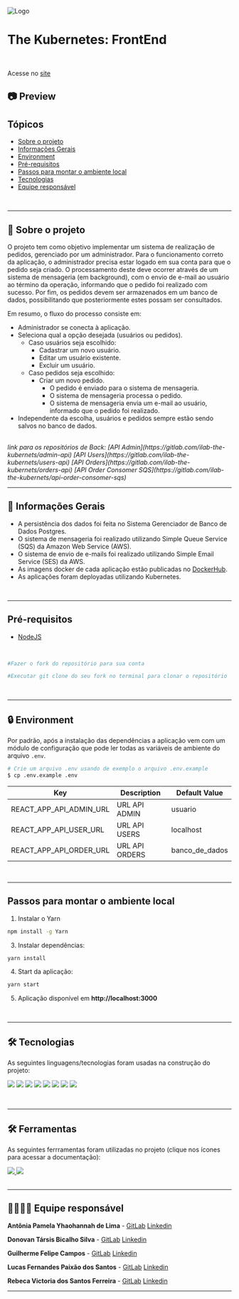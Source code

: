 ![Logo](https://www.notion.so/image/https%3A%2F%2Fbutecotecnologico.com.br%2Fkubernetes-explicado%2Fk8s-logo.png?table=block&id=4bdd526d-997b-4b7a-aff3-60f6d830cb8e&spaceId=b5bde1f6-a69d-4d6a-ba92-e85e080fe677&width=150&height=150&userId=8a4a1998-bbe3-4ecd-8da4-81ad9f899b9c&cache=v2)

# The Kubernetes: FrontEnd

</br>

Acesse no [site](https://front-desafio-final.vercel.app/)<br>

<h2>📷 Preview</h2>

## Tópicos

- [Sobre o projeto](#-sobre-o-projeto)
- [Informações Gerais](#-informações-gerais)
- [Environment](#-environment)
- [Pré-requisitos](#-pré-requisitos)
- [Passos para montar o ambiente local](#-passos-para-montar-o-ambiente-local)
- [Tecnologias](#-tecnologias)
- [Equipe responsável](#-equipe-responsável)

<br/>
<hr/>

## 📌 Sobre o projeto

<p>
O projeto tem como objetivo implementar um sistema de realização de pedidos, gerenciado por um administrador. Para o funcionamento correto da aplicação, o administrador precisa estar logado em sua conta para que o pedido seja criado. O processamento deste deve ocorrer através de um sistema de mensageria (em background), com o envio de e-mail ao usuário ao término da operação, informando que o pedido foi realizado com sucesso.
Por fim, os pedidos devem ser armazenados em um banco de dados, possibilitando que posteriormente estes possam ser consultados.
</p>

Em resumo, o fluxo do processo consiste em:

- Administrador se conecta à aplicação.
- Seleciona qual a opção desejada (usuários ou pedidos).
  - Caso usuários seja escolhido:
    - Cadastrar um novo usuário.
    - Editar um usuário existente.
    - Excluir um usuário.
  - Caso pedidos seja escolhido:
    - Criar um novo pedido.
      - O pedido é enviado para o sistema de mensageria.
      - O sistema de mensageria processa o pedido.
      - O sistema de mensageria envia um e-mail ao usuário, informado que o pedido foi realizado.
- Independente da escolha, usuários e pedidos sempre estão sendo salvos no banco de dados.

</br>

<em>
    link para os repositórios de Back:
    [API Admin](https://gitlab.com/ilab-the-kubernets/admin-api)
    [API Users](https://gitlab.com/ilab-the-kubernets/users-api)
    [API Orders](https://gitlab.com/ilab-the-kubernets/orders-api)
    [API Order Consomer SQS](https://gitlab.com/ilab-the-kubernets/api-order-consomer-sqs)
</em>

<br/>
<hr/>

## 📝 Informações Gerais

- A persistência dos dados foi feita no Sistema Gerenciador de Banco de Dados Postgres.
- O sistema de mensageria foi realizado utilizando Simple Queue Service (SQS) da Amazon Web Service (AWS).
- O sistema de envio de e-mails foi realizado utilizando Simple Email Service (SES) da AWS.
- As imagens docker de cada aplicação estão publicadas no [DockerHub](https://hub.docker.com/).
- As aplicações foram deployadas utilizando Kubernetes.

<br/>
<hr/>

## Pré-requisitos

- [NodeJS](https://nodejs.org/en/download/)

</br>

```bash
#Fazer o fork do repositório para sua conta

#Executar git clone do seu fork no terminal para clonar o repositório
```

<br/>
<hr/>

## 🔒 Environment

Por padrão, após a instalação das dependências a aplicação vem com um módulo de configuração que pode ler todas as variáveis ​​de ambiente do arquivo `.env`.

```bash
# Crie um arquivo .env usando de exemplo o arquivo .env.example
$ cp .env.example .env
```

| Key                     | Description    | Default Value  |
| ----------------------- | -------------- | -------------- |
| REACT_APP_API_ADMIN_URL | URL API ADMIN  | usuario        |
| REACT_APP_API_USER_URL  | URL API USERS  | localhost      |
| REACT_APP_API_ORDER_URL | URL API ORDERS | banco_de_dados |

<br/>
<hr/>

## Passos para montar o ambiente local

1. Instalar o Yarn

```sh
npm install -g Yarn
```

3. Instalar dependências:

```sh
yarn install
```

4. Start da aplicação:

```sh
yarn start
```

5. Aplicação disponível em **http://localhost:3000**

<br/>
<hr/>

## 🛠 Tecnologias

As seguintes linguagens/tecnologias foram usadas na construção do projeto:

<div>
  
  <img src="https://img.shields.io/badge/HTML5-E34F26?style=for-the-badge&logo=html5&logoColor=white
" target="_blank">
  <img src="https://img.shields.io/badge/CSS3-1572B6?style=for-the-badge&logo=css3&logoColor=white
" target="_blank">
  <img src="https://img.shields.io/badge/JavaScript-F7DF1E?style=for-the-badge&logo=javascript&logoColor=black" target="_blank">
  <img src="https://img.shields.io/badge/React-20232A?style=for-the-badge&logo=react&logoColor=61DAFB
" target="_blank">
  <img src="https://img.shields.io/badge/styled--components-DB7093?style=for-the-badge&logo=styled-components&logoColor=white
" target="_blank">
  <img src="https://img.shields.io/badge/React_Router-CA4245?style=for-the-badge&logo=react-router&logoColor=white
" target="_blank">
  <img src="https://img.shields.io/badge/eslint-3A33D1?style=for-the-badge&logo=eslint&logoColor=white
" target="_blank">
  <img src="https://img.shields.io/badge/prettier-1A2C34?style=for-the-badge&logo=prettier&logoColor=F7BA3E
" target="_blank">
  
</div>

<br/>
<hr/>

## 🛠 Ferramentas

As seguintes ferrramentas foram utilizadas no projeto (clique nos ícones para acessar a documentação):

<div>
    <a href=https://donovan-tarsis.atlassian.net/jira/software/projects/KG4/boards/2>
        <img src="https://img.shields.io/badge/Jira-0052CC?style=for-the-badge&logo=Jira&logoColor=white" target="_blank">
    </a>
    <a href=https://www.notion.so/d797dd90bf404eb889490c76731514e7?v=fd976418c0704b7c9205a5dc80db1826>
        <img src="https://img.shields.io/badge/Notion-000000?style=for-the-badge&logo=notion&logoColor=white" target="_blank">
    </a>
</div>

<br/>
<hr/>

## 👩‍💻🧑‍💻 Equipe responsável

**Antônia Pamela Yhaohannah de Lima** - [GitLab](https://gitlab.com/yhaohannah.lima) [Linkedin](https://www.linkedin.com/in/yhaohannah-lima-954690216/)

**Donovan Társis Bicalho Silva** - [GitLab](https://gitlab.com/donovan.tarsis) [Linkedin](https://www.linkedin.com/in/donovan-tarsis/)

**Guilherme Felipe Campos** - [GitLab](https://gitlab.com/GuilhermeFelipeCampos) [Linkedin](https://www.linkedin.com/in/guilhermefelipecampos/)

**Lucas Fernandes Paixão dos Santos** - [GitLab](https://gitlab.com/lucasfpds) [Linkedin](https://www.linkedin.com/in/lfpds/)

**Rebeca Victoria dos Santos Ferreira** - [GitLab](https://gitlab.com/rvsfrebeca1) [Linkedin](https://www.linkedin.com/in/rebecaferreirajs/)

---
